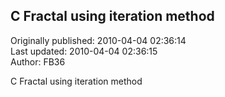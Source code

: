 ## C Fractal using iteration method  
Originally published: 2010-04-04 02:36:14  
Last updated: 2010-04-04 02:36:15  
Author: FB36   
  
C Fractal using iteration method